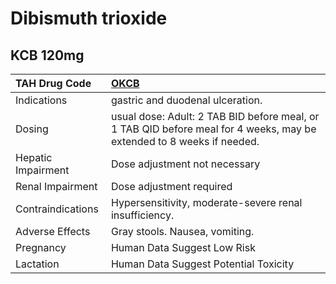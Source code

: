 # Dibismuth trioxide

## KCB 120mg

| TAH Drug Code      | [**OKCB**](https://www.tahsda.org.tw/drugs/hissearch.php?drug_code=OKCB)                                              |
|:-------------------|:----------------------------------------------------------------------------------------------------------------------|
| Indications        | gastric and duodenal ulceration.                                                                                      |
| Dosing             | usual dose: Adult: 2 TAB BID before meal, or 1 TAB QID before meal for 4 weeks, may be extended to 8 weeks if needed. |
| Hepatic Impairment | Dose adjustment not necessary                                                                                         |
| Renal Impairment   | Dose adjustment required                                                                                              |
| Contraindications  | Hypersensitivity, moderate-severe renal insufficiency.                                                                |
| Adverse Effects    | Gray stools. Nausea, vomiting.                                                                                        |
| Pregnancy          | Human Data Suggest Low Risk                                                                                           |
| Lactation          | Human Data Suggest Potential Toxicity                                                                                 |

